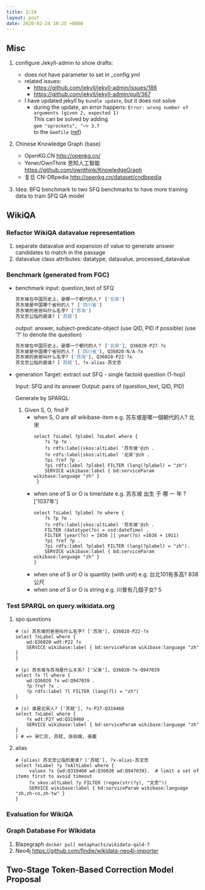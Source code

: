 ```yaml
---
title: 2/24
layout: post
date: 2020-02-24 10:25 +0800
---
```


## Misc
1. configure Jekyll-admin to show drafts:
	* 	does not have parameter to set in _config.yml
	* 	related issues:
		* 	https://github.com/jekyll/jekyll-admin/issues/186
		* 	https://github.com/jekyll/jekyll-admin/pull/367
	* 	I have updated jekyll by `bundle update`, but it does not solve
		* 	during the update, an error happens:
		`Error: wrong number of arguments (given 2, expected 1)`  
				This can be solved by  adding  
				`gem "sprockets", "~> 3.7`	
				to the `Gemfile` ([ref](https://github.com/nielsenramon/chalk/issues/195))
2. Chinese Knowledge Graph (base)
	- OpenKG.CN http://openkg.cn/
	- Yener/OwnThink 思知人工智能
https://github.com/ownthink/KnowledgeGraph
	- 复旦 CN-DBpedia http://openkg.cn/dataset/cndbpedia
	
3. Idea: BFQ  benchmark to two SFQ benchmarks to have more training data to train SFQ QA model


## WikiQA
### Refactor WikiQA datavalue representation
1. separate datavalue and expansion of value to generate answer candidates to match in the passage
2. datavalue class attributes: datatype, datavalue, processed_datavalue

### Benchmark (generated from FGC)

* benchmark
   input: question_text of SFQ
	 ```python
	苏东坡在中国历史上，是哪一个朝代的人？ ['北宋']
	苏东坡是中国哪个省份的人？ ['四川省']
	苏东坡的爸爸叫什么名字? ['苏洵']
	苏文忠公指的是谁? ['苏轼']
	```
	
	 output: answer, subject-predicate-object
	 (use QID, PID if possible)
	 (use '?' to denote the question)
	 
	 ```python
	苏东坡在中国历史上，是哪一个朝代的人？ ['北宋'], Q36020-P27-?x
	苏东坡是中国哪个省份的人？ ['四川省'], Q36020-N/A-?x
	苏东坡的爸爸叫什么名字? ['苏洵'], Q36020-P22-?x
	苏文忠公指的是谁? ['苏轼'], ?x-alias-苏文忠
	
	```
	 
* generation
	Target: extract out SFQ - single factoid question (1-hop)

	Input: SFQ and its answer
	Output: pairs of (question_text, QID, PID)
	
	Generate by SPARQL:
  1. Given S, O, find P
		* when S, O are all wikibase-item
		  e.g. 苏东坡是哪一個朝代的人? 北宋
			```
			select ?sLabel ?plabel ?oLabel where {
				?s ?p ?o .
				?s rdfs:label|skos:altLabel '苏东坡'@zh .
				?o rdfs:label|skos:altLabel '北宋'@zh .
				?pi ?ref ?p .
				?pi rdfs:label ?plabel FILTER (lang(?plabel) = "zh")
				SERVICE wikibase:label { bd:serviceParam wikibase:language "zh" }
			 }
			```
		* when one of S or O is time/date
		e.g. 苏东坡 出生 于 哪 一 年 ?['1037年']
			```
			select ?sLabel ?plabel ?o where {
				?s ?p ?o .
				?s rdfs:label|skos:altLabel '苏东坡'@zh .
				FILTER (datatype(?o) = xsd:dateTime) .
				FILTER (year(?o) = 1036 || year(?o) =1036 + 1911)
				?pi ?ref ?p .
				?pi rdfs:label ?plabel FILTER (lang(?plabel) = "zh").
				SERVICE wikibase:label { bd:serviceParam wikibase:language "zh" }
			}
			```
		* when one of S or O is quantity (with unit)
		e.g. 台北101有多高? 838公尺
		* when one of S or O is string
		e.g.  川普有几個子女? 5

### Test SPARQL on query.wikidata.org
1. spo questions 
	```sparql
	# (o) 苏东坡的爸爸叫什么名字? ['苏洵'], Q36020-P22-?x
	select ?xLabel where {
		wd:Q36020 wdt:P22 ?x
		SERVICE wikibase:label { bd:serviceParam wikibase:language "zh" }
	}
	
	# (p) 苏东坡与苏洵是什么关系? ['父亲'], Q36020-?x-Q947039
	select ?x ?l where {
		wd:Q36020 ?x wd:Q947039 .
		?p ?ref ?x .
		?p rdfs:label ?l FILTER (lang(?l) = "zh")
	}
	
	# (s) 谁是北宋人? ['苏轼'], ?x-P27-Q319460
	select ?xLabel where {
		?x wdt:P27 wd:Q319460 .
		SERVICE wikibase:label { bd:serviceParam wikibase:language "zh" }
	} # => 宋仁宗, 苏轼, 张伯端, 張載
	```
2. alias
	```sparql
	# (alias) 苏文忠公指的是谁? ['苏轼'], ?x-alias-苏文忠
	select ?xLabel ?y ?xAltLabel where {
		 values ?x {wd:Q319460 wd:Q36020 wd:Q947039}.  # limit a set of items first to avoid timeout
		 ?x skos:altLabel ?y FILTER (regex(str(?y), "文忠"))
		 SERVICE wikibase:label { bd:serviceParam wikibase:language "zh,zh-cn,zh-tw" }
	}
	```

### Evaluation for WikiQA

### Graph Database For Wikidata
1. Blazegraph
`docker pull metaphacts/wikidata-qald-7`
2. Neo4j
https://github.com/findie/wikidata-neo4j-importer



## Two-Stage Token-Based Correction Model Proposal